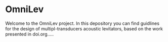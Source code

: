 # OmniLev

Welcome to the OmniLev project. In this depository you can find guidlines for the design of multipl-transducers acoustic levitators, based on the work presented in doi.org.....
